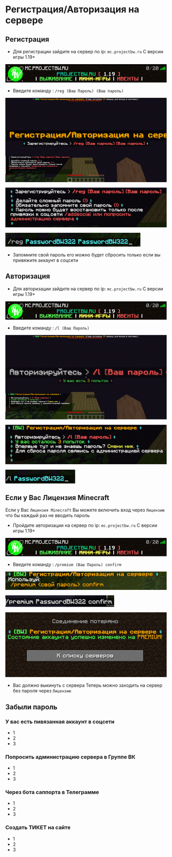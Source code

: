 # Регистрация/Авторизация на сервере

## Регистрация
- Для регистрации зайдите на сервер по ip: `mc.projectbw.ru` С версии игры 1.19+
<!-- you don't need to prepend `/bar/` to `/images/hero.png` manually -->
![mc.projectbw.ru](/images/mc.projectbw.ru.png)

- Введите команду : 
`/reg (Ваш Пароль) (Ваш пароль)`
<!-- you don't need to prepend `/bar/` to `/images/hero.png` manually -->
![Register1](/images/register/register1.png)

![Register2](/images/register/register2.png)

![Register3](/images/register/register3.png)

- Запомните свой пароль его можно будет сбросить только если вы привяжите аккаунт в соцсети


## Авторизация
- Для авторизации зайдите на сервер по ip: `mc.projectbw.ru` С версии игры 1.19+
<!-- you don't need to prepend `/bar/` to `/images/hero.png` manually -->
![mc.projectbw.ru](/images/mc.projectbw.ru.png)

- Введите команду : 
`/l (Ваш Пароль)`
<!-- you don't need to prepend `/bar/` to `/images/hero.png` manually -->
![login1](/images/register/login1.png)

![login2](/images/register/login2.png)

![login3](/images/register/login3.png)

## Если у Вас Лицензия Minecraft

Если у Вас `Лицензия Minecraft` Вы можете включить вход через `Лицензию` что бы каждый раз не вводить пароль
- Пройдите авторизации на сервер по ip: `mc.projectbw.ru` С версии игры 1.19+
<!-- you don't need to prepend `/bar/` to `/images/hero.png` manually -->
![mc.projectbw.ru](/images/mc.projectbw.ru.png)

- Введите команду :
`/premium (Ваш Пароль) confirm`
<!-- you don't need to prepend `/bar/` to `/images/hero.png` manually -->
![premium1](/images/register/premium1.png)

![premium2](/images/register/premium2.png)

![premium3](/images/register/premium3.png)

- Вас должно выкинуть с сервера
Теперь можно заходить на сервер без пароля через `Лицензию`

## Забыли пароль

### У вас есть пивязанная аккаунт в соцсети
- 1
- 2
- 3
### Попросить администрацию сервера в Группе ВК
- 1
- 2
- 3
### Через бота саппорта в Телеграмме
- 1
- 2
- 3
### Создать ТИКЕТ на сайте
- 1
- 2
- 3
